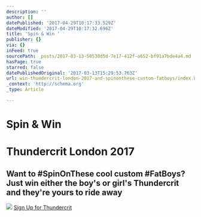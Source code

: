 ```yaml
---
description: ''
author: []
datePublished: '2017-04-29T10:17:33.529Z'
dateModified: '2017-04-29T10:17:32.696Z'
title: 'Spin & Win '
publisher: {}
via: {}
inFeed: true
sourcePath: _posts/2017-03-13-50530d5d-7e17-412f-a652-bf91a7bde4a4.md
hasPage: true
starred: false
datePublishedOriginal: '2017-03-13T15:29:53.763Z'
url: win-thundercrit-london-2017-and-spinonthese-custom-fatboys/index.html
_context: 'http://schema.org'
_type: Article

---
```

# Spin & Win 

# Thundercrit London 2017

## Want to \#SpinOnThese cool custom \#FatBoys? Just win either the boy's or girl's Thundercrit and they're yours to ride away
![](https://the-grid-user-content.s3-us-west-2.amazonaws.com/d587b32d-1fb5-4c77-9a4f-fd1849b0d9e7.jpg)
[Sign Up for Thundercrit][0]

[0]: http://thundercr.it/